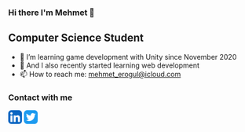 ### Hi there I'm Mehmet 👋

## Computer Science Student

- 🌱 I’m learning game development with Unity since November 2020
- 🔧 And I also recently started learning web development
- 📫 How to reach me: mehmet_erogul@icloud.com

### Contact with me
<a href="https://www.linkedin.com/in/mehmet-erogul/"><img width="28" src="https://github.com/tandpfun/skill-icons/raw/main/icons/LinkedIn.svg" /></a> 
 <a href="https://twitter.com/MehmetErogul96"><img width="28" src="https://github.com/tandpfun/skill-icons/blob/main/icons/Twitter.svg" /></a>
